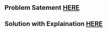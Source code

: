 ## Problem Satement [HERE](https://mmzeynalli.dev/posts/dsa/icpc/2023/azerbaijani/classify-the-roman-numerals#problem-statement)

## Solution with Explaination [HERE](https://mmzeynalli.dev/posts/dsa/icpc/2023/azerbaijani/classify-the-roman-numerals)
